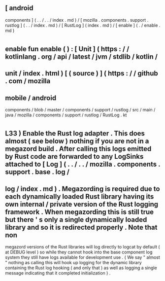 [
android
-
components
]
(
.
.
/
.
.
/
index
.
md
)
/
[
mozilla
.
components
.
support
.
rustlog
]
(
.
.
/
index
.
md
)
/
[
RustLog
]
(
index
.
md
)
/
[
enable
]
(
.
/
enable
.
md
)
#
enable
fun
enable
(
)
:
[
Unit
]
(
https
:
/
/
kotlinlang
.
org
/
api
/
latest
/
jvm
/
stdlib
/
kotlin
/
-
unit
/
index
.
html
)
[
(
source
)
]
(
https
:
/
/
github
.
com
/
mozilla
-
mobile
/
android
-
components
/
blob
/
master
/
components
/
support
/
rustlog
/
src
/
main
/
java
/
mozilla
/
components
/
support
/
rustlog
/
RustLog
.
kt
#
L33
)
Enable
the
Rust
log
adapter
.
This
does
almost
(
see
below
)
nothing
if
you
are
not
in
a
megazord
build
.
After
calling
this
logs
emitted
by
Rust
code
are
forwarded
to
any
LogSinks
attached
to
[
Log
]
(
.
.
/
.
.
/
mozilla
.
components
.
support
.
base
.
log
/
-
log
/
index
.
md
)
.
Megazording
is
required
due
to
each
dynamically
loaded
Rust
library
having
its
own
internal
/
private
version
of
the
Rust
logging
framework
.
When
megazording
this
is
still
true
but
there
'
s
only
a
single
dynamically
loaded
library
and
so
it
is
redirected
properly
.
Note
that
non
-
megazord
versions
of
the
Rust
libraries
will
log
directly
to
logcat
by
default
(
at
DEBUG
level
)
so
while
they
cannot
hook
into
the
base
component
log
system
they
still
have
logs
available
for
development
use
.
(
We
say
"
almost
"
nothing
as
calling
this
will
hook
up
logging
for
the
dynamic
library
containing
the
Rust
log
hooking
(
and
only
that
)
as
well
as
logging
a
single
message
indicating
that
it
completed
initialization
)
.
